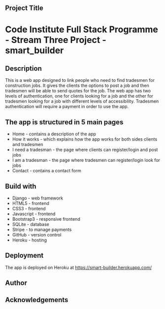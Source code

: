 ## Project Title

# Code Institute Full Stack Programme - Stream Three Project - smart_builder

## Description

This is a web app designed to link people who need to find tradesmen for construction jobs. It gives the clients the options to post a job and then tradesmen will be able to send quotes for the job. The web app has two levels of authentication, one for clients looking for a job and the other for tradesmen looking for a job with different levels of accessibility. Tradesmen authentication will require a payment in order to use the app.

## The app is structured in 5 main pages

* Home - contains a description of the app
* How it works - which explains how the app works for both sides clients and tradesmen
* I need a tradesman - the page where clients can register/login and post jobs
* I am a tradesman - the page where tradesmen can register/login look for jobs
* Contact - contains a contact form

## Build with

* Django - web framework
* HTML5  - frontend
* CSS3 - frontend
* Javascript - frontend
* Bootstrap3 - responsive frontend
* SQLite - database
* Stripe - to manage payments
* GitHub -  version control
* Heroku -  hosting

## Deployment

The app is deployed on Heroku at https://smart-builder.herokuapp.com/

## Author

## Acknowledgements

